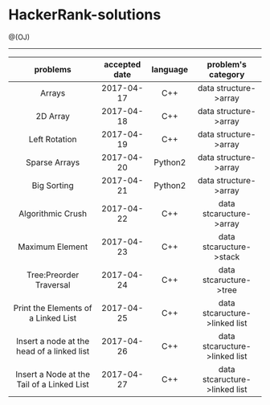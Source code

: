 # HackerRank-solutions

@(OJ)

----------------
|problems|accepted date| language | problem's category |
|:--:|:---:|:-: | :--:|
|Arrays|2017-04-17|C++| data structure->array |
|2D Array|2017-04-18|C++| data structure->array |
|Left Rotation|2017-04-19|C++| data structure->array |
|Sparse Arrays|2017-04-20|Python2| data structure->array |
|Big Sorting|2017-04-21|Python2| data structure->array |
|Algorithmic Crush|2017-04-22|C++| data stcaructure->array |
|Maximum Element|2017-04-23|C++| data stcaructure->stack |
|Tree:Preorder Traversal|2017-04-24|C++| data stcaructure->tree |
|Print the Elements of a Linked List|2017-04-25|C++| data stcaructure->linked list |
|Insert a node at the head of a linked list|2017-04-26|C++| data stcaructure->linked list |
|Insert a Node at the Tail of a Linked List|2017-04-27|C++| data stcaructure->linked list |
